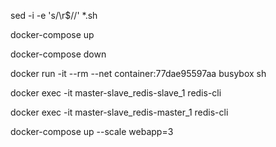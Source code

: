 
sed -i -e 's/\r$//'  *.sh

docker-compose up

docker-compose down

docker run -it --rm --net container:77dae95597aa busybox sh

docker exec -it master-slave_redis-slave_1 redis-cli

docker exec -it master-slave_redis-master_1 redis-cli


docker-compose up --scale webapp=3